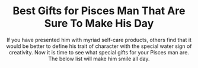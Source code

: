 ---
layout: post
title: Best Gifts for Pisces Man That Are Sure To Make His Day
subtitle: If you have presented him with myriad self-care products, others find that it would be better to define his trait of character with the special water sign of creativity. Now it is time to see what special gifts for your Pisces man are. The below list will make him smile all day.
header-img: "img/post/2023/09/copied/medium_gifts_for_pisces_man_fe2430492c.png"
header-style: text
permalink: "/gifts-pisces-man/"
catalog: true
tags:
  - Recipients 
  - Men
---   